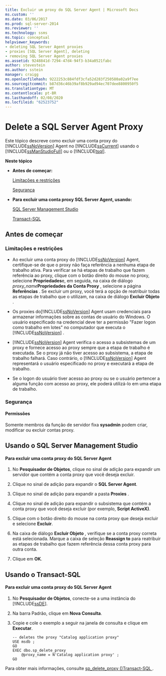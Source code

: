 ```yaml
---
title: Excluir um proxy do SQL Server Agent | Microsoft Docs
ms.custom: ''
ms.date: 03/06/2017
ms.prod: sql-server-2014
ms.reviewer: ''
ms.technology: ssms
ms.topic: conceptual
helpviewer_keywords:
- deleting SQL Server Agent proxies
- proxies [SQL Server Agent], deleting
- removing SQL Server Agent proxies
ms.assetid: 9248841d-7294-47d4-94f3-b34a0521fabc
author: stevestein
ms.author: sstein
manager: craigg
ms.openlocfilehash: 9222253c884fdf3cfa52d283f250580a02a9f7ee
ms.sourcegitcommit: b87d36c46b39af8b929ad94ec707dee8800950f5
ms.translationtype: MT
ms.contentlocale: pt-BR
ms.lasthandoff: 02/08/2020
ms.locfileid: "62523752"
---
```

# <a name="delete-a-sql-server-agent-proxy"></a>Delete a SQL Server Agent Proxy
  Este tópico descreve como excluir uma conta proxy do [!INCLUDE[ssNoVersion](../../includes/ssnoversion-md.md)] Agent no [!INCLUDE[ssCurrent](../../includes/sscurrent-md.md)] usando o [!INCLUDE[ssManStudioFull](../../includes/ssmanstudiofull-md.md)] ou o [!INCLUDE[tsql](../../includes/tsql-md.md)].  
  
 **Neste tópico**  
  
-   **Antes de começar:**  
  
     [Limitações e restrições](#Restrictions)  
  
     [Segurança](#Security)  
  
-   **Para excluir uma conta proxy SQL Server Agent, usando:**  
  
     [SQL Server Management Studio](#SSMSProcedure)  
  
     [Transact-SQL](#TsqlProcedure)  
  
##  <a name="BeforeYouBegin"></a> Antes de começar  
  
###  <a name="Restrictions"></a> Limitações e restrições  
  
-   Ao excluir uma conta proxy do [!INCLUDE[ssNoVersion](../../includes/ssnoversion-md.md)] Agent, certifique-se de que o proxy não faça referência a nenhuma etapa de trabalho ativa. Para verificar se há etapas de trabalho que fazem referência ao proxy, clique com o botão direito do mouse no proxy, selecione **Propriedades**e, em seguida, na caixa de diálogo _proxy_name_**Propriedades da Conta Proxy** , selecione a página **Referências** . Se excluir um proxy, você terá a opção de reatribuir todas as etapas de trabalho que o utilizam, na caixa de diálogo **Excluir Objeto** .  
  
-   Os proxies do[!INCLUDE[ssNoVersion](../../includes/ssnoversion-md.md)] Agent usam credenciais para armazenar informações sobre as contas de usuário do Windows. O usuário especificado na credencial deve ter a permissão "Fazer logon como trabalho em lotes" no computador que executa o [!INCLUDE[ssNoVersion](../../includes/ssnoversion-md.md)] .  
  
-   
  [!INCLUDE[ssNoVersion](../../includes/ssnoversion-md.md)] Agent verifica o acesso a subsistemas de um proxy e fornece acesso ao proxy sempre que a etapa de trabalho é executada. Se o proxy já não tiver acesso ao subsistema, a etapa de trabalho falhará. Caso contrário, o [!INCLUDE[ssNoVersion](../../includes/ssnoversion-md.md)] Agent representará o usuário especificado no proxy e executará a etapa de trabalho.  
  
-   Se o logon do usuário tiver acesso ao proxy ou se o usuário pertencer a alguma função com acesso ao proxy, ele poderá utilizá-lo em uma etapa de trabalho.  
  
###  <a name="Security"></a> Segurança  
  
####  <a name="Permissions"></a> Permissões  
 Somente membros da função de servidor fixa **sysadmin** podem criar, modificar ou excluir contas proxy.  
  
##  <a name="SSMSProcedure"></a> Usando o SQL Server Management Studio  
  
#### <a name="to-delete-a-sql-server-agent-proxy-account"></a>Para excluir uma conta proxy do SQL Server Agent  
  
1.  No **Pesquisador de Objetos**, clique no sinal de adição para expandir um servidor que contém a conta proxy que você deseja excluir.  
  
2.  Clique no sinal de adição para expandir o **SQL Server Agent**.  
  
3.  Clique no sinal de adição para expandir a pasta **Proxies** .  
  
4.  Clique no sinal de adição para expandir o subsistema que contém a conta proxy que você deseja excluir (por exemplo, **Script ActiveX)**.  
  
5.  Clique com o botão direito do mouse na conta proxy que deseja excluir e selecione **Excluir**.  
  
6.  Na caixa de diálogo **Excluir Objeto** , verifique se a conta proxy correta está selecionada. Marque a caixa de seleção **Reassign to** para reatribuir as etapas de trabalho que fazem referência dessa conta proxy para outra conta.  
  
7.  Clique em **OK**.  
  
##  <a name="TsqlProcedure"></a> Usando o Transact-SQL  
  
#### <a name="to-delete-a-sql-server-agent-proxy-account"></a>Para excluir uma conta proxy do SQL Server Agent  
  
1.  No **Pesquisador de Objetos**, conecte-se a uma instância do [!INCLUDE[ssDE](../../includes/ssde-md.md)].  
  
2.  Na barra Padrão, clique em **Nova Consulta**.  
  
3.  Copie e cole o exemplo a seguir na janela de consulta e clique em **Executar**.  
  
    ```  
    -- deletes the proxy "Catalog application proxy"  
    USE msdb ;  
    GO  
    EXEC dbo.sp_delete_proxy  
        @proxy_name = N'Catalog application proxy' ;  
    GO  
    ```  
  
 Para obter mais informações, consulte [sp_delete_proxy &#40;&#41;Transact-SQL ](/sql/relational-databases/system-stored-procedures/sp-delete-proxy-transact-sql).  
  
  
